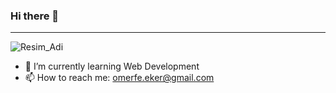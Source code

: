 ### Hi there 👋
----------------------------------------------------
![Resim_Adi](https://c.tenor.com/optjIPy99DkAAAAM/nba-sup.gif)

- 🌱 I’m currently learning Web Development
- 📫 How to reach me: omerfe.eker@gmail.com



